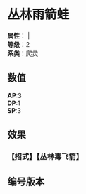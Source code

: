 <script setup>
let list = [
    { number: "SP03-008", url: "/packs/SP03" }
]
</script>

# 丛林雨箭蛙

**属性**：<CardAttribute text="木"/> | <CardAttribute text="水"/><br/>
**等级**：2<br/>
**系类**：爬灵

## 数值

**AP**:3<br/>
**DP**:1<br/>
**SP**:3

## 效果

### 【招式】【丛林毒飞箭】

## 编号版本

<CardNumberBox :list="list"/>